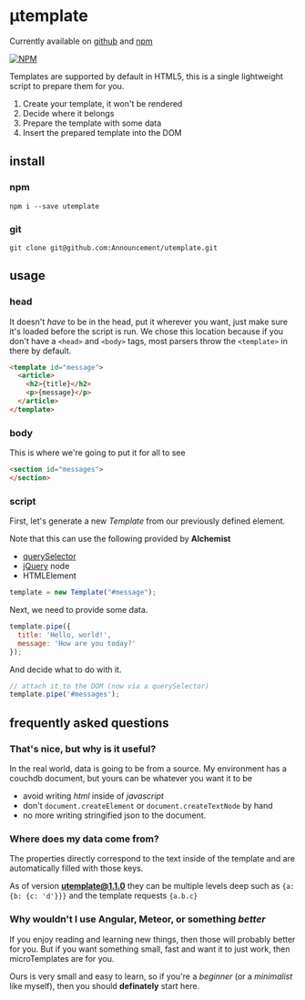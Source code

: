 # µtemplate
Currently available on
[github](https://github.com/Announcement/utemplate)
and
[npm](https://www.npmjs.com/package/utemplate)

[![NPM](https://nodei.co/npm/utemplate.png?compact=true)](https://nodei.co/npm/utemplate/)

Templates are supported by default in HTML5,
this is a single lightweight script to prepare them for you.

1. Create your template, it won't be rendered
2. Decide where it belongs
3. Prepare the template with some data
4. Insert the prepared template into the DOM

## install

### npm

 `npm i --save utemplate`

### git

`git clone git@github.com:Announcement/utemplate.git`

## usage

### head

It doesn't *have* to be in the head, put it wherever you want, just make sure it's loaded before the script is run.
We chose this location because if you don't have a `<head>` and `<body>` tags, most parsers throw the `<template>` in there by default.

~~~ html
<template id="message">
  <article>
    <h2>{title}</h2>
    <p>{message}</p>
  </article>
</template>
~~~


### body

This is where we're going to put it for all to see

~~~ html
<section id="messages">
</section>
~~~

### script

First, let's generate a new *Template* from our previously defined element.

Note that this can use the following provided by **Alchemist**

- [querySelector](https://developer.mozilla.org/en-US/docs/Web/API/Document/querySelector)
- [jQuery](https://jquery.com/) node
- HTMLElement

~~~ javascript
template = new Template("#message");
~~~

Next, we need to provide some data.
~~~ javascript
template.pipe({
  title: 'Hello, world!',
  message: 'How are you today?'
});
~~~

And decide what to do with it.
~~~ javascript
// attach it to the DOM (now via a querySelector)
template.pipe('#messages');
~~~


## frequently asked questions

### That's nice, but why is it useful?

In the real world, data is going to be from a source.
My environment has a couchdb document, but yours can be whatever you want it to be

- avoid writing *html* inside of *javascript*
- don't `document.createElement` or `document.createTextNode` by hand
- no more writing stringified json to the document.

### Where does my data come from?

The properties directly correspond to the text inside of the template and are automatically filled with those keys.

As of version **utemplate@1.1.0** they can be multiple levels deep such as `{a: {b: {c: 'd'}}}` and the template requests `{a.b.c}`

### Why wouldn't I use Angular, Meteor, or something *better*

If you enjoy reading and learning new things, then those will probably better for you. But if you want something small, fast and want it to just work, then microTemplates are for you.

Ours is very small and easy to learn, so if you're a *beginner* (or a *minimalist* like myself), then you should **definately** start here.

